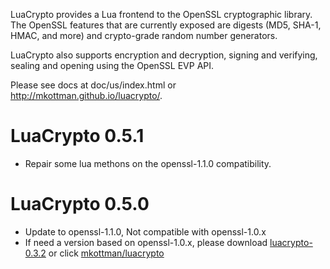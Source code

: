 LuaCrypto provides a Lua frontend to the OpenSSL cryptographic library.
The OpenSSL features that are currently exposed are digests (MD5, SHA-1,
HMAC, and more) and crypto-grade random number generators.

LuaCrypto also supports encryption and decryption, signing and verifying, sealing and opening using the OpenSSL EVP API.

Please see docs at doc/us/index.html or http://mkottman.github.io/luacrypto/.


LuaCrypto 0.5.1
===============
* Repair some lua methons on the openssl-1.1.0 compatibility.

LuaCrypto 0.5.0
===============
* Update to openssl-1.1.0, Not compatible with openssl-1.0.x
* If need a version based on openssl-1.0.x, please download [luacrypto-0.3.2](https://github.com/mkottman/luacrypto/archive/0.3.2.zip) or click [mkottman/luacrypto](https://github.com/mkottman/luacrypto/tree/0.3.2)
